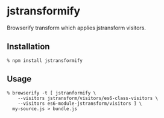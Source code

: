 # jstransformify

Browserify transform which applies jstransform visitors.

## Installation

    % npm install jstransformify

## Usage

    % browserify -t [ jstranformify \
        --visitors jstransform/visitors/es6-class-visitors \
        --visitors es6-module-jstransform/visitors ] \
      my-source.js > bundle.js

